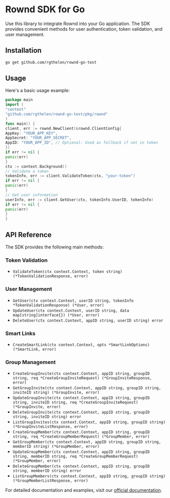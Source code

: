 # Rownd SDK for Go

Use this library to integrate Rownd into your Go application. The SDK provides convenient methods for user authentication, token validation, and user management.

## Installation

```bash
go get github.com/rgthelen/rownd-go-test
```

## Usage

Here's a basic usage example:

```go
package main
import (
"context"
"github.com/rgthelen/rownd-go-test/pkg/rownd"
)
func main() {
client, err := rownd.NewClient(&rownd.ClientConfig{
AppKey: "YOUR_APP_KEY",
AppSecret: "YOUR_APP_SECRET",
AppID: "YOUR_APP_ID", // Optional: Used as fallback if not in token
})
if err != nil {
panic(err)
}
ctx := context.Background()
// Validate a token
tokenInfo, err := client.ValidateToken(ctx, "your-token")
if err != nil {
panic(err)
}
// Get user information
userInfo, err := client.GetUser(ctx, tokenInfo.UserID, tokenInfo)
if err != nil {
panic(err)
}
}
```

## API Reference

The SDK provides the following main methods:

### Token Validation
- `ValidateToken(ctx context.Context, token string) (*TokenValidationResponse, error)`

### User Management
- `GetUser(ctx context.Context, userID string, tokenInfo *TokenValidationResponse) (*User, error)`
- `UpdateUser(ctx context.Context, userID string, data map[string]interface{}) (*User, error)`
- `DeleteUser(ctx context.Context, appID string, userID string) error`

### Smart Links
- `CreateSmartLink(ctx context.Context, opts *SmartLinkOptions) (*SmartLink, error)`

### Group Management
- `CreateGroupInvite(ctx context.Context, appID string, groupID string, req *CreateGroupInviteRequest) (*GroupInviteResponse, error)`
- `GetGroupInvite(ctx context.Context, appID string, groupID string, inviteID string) (*GroupInvite, error)`
- `UpdateGroupInvite(ctx context.Context, appID string, groupID string, inviteID string, req *CreateGroupInviteRequest) (*GroupInvite, error)`
- `DeleteGroupInvite(ctx context.Context, appID string, groupID string, inviteID string) error`
- `ListGroupInvites(ctx context.Context, appID string, groupID string) (*GroupInviteListResponse, error)`
- `CreateGroupMember(ctx context.Context, appID string, groupID string, req *CreateGroupMemberRequest) (*GroupMember, error)`
- `GetGroupMember(ctx context.Context, appID string, groupID string, memberID string) (*GroupMember, error)`
- `UpdateGroupMember(ctx context.Context, appID string, groupID string, memberID string, req *CreateGroupMemberRequest) (*GroupMember, error)`
- `DeleteGroupMember(ctx context.Context, appID string, groupID string, memberID string) error`
- `ListGroupMembers(ctx context.Context, appID string, groupID string) (*GroupMemberListResponse, error)`

For detailed documentation and examples, visit our [official documentation](https://docs.rownd.io).